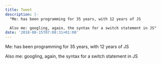 ```yaml
---
title: Tweet
description: |-
  "Me: has been programming for 35 years, with 12 years of JS

  Also me: googling, again, the syntax for a switch statement in JS"
date: '2018-08-15T07:08:31+01:00'
---
```

Me: has been programming for 35 years, with 12 years of JS

Also me: googling, again, the syntax for a switch statement in JS
